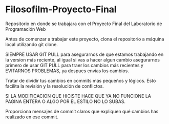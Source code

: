 # Filosofilm-Proyecto-Final

Repositorio en donde se trabajara con el Proyecto Final del Laboratorio de Programación Web

Antes de comenzar a trabajar este proyecto, clona el repositorio a máquina local utilizando git clone.

SIEMPRE USAR GIT PULL para asegurarnos de que estamos trabajando en la version más reciente, al igual si vas a hacer algun cambio asegurarnos primero de usar GIT PULL para traer los cambios más recientes y EVITARNOS PROBLEMAS, ya despues envias los cambios.

Tratar de dividir tus cambios en commits más pequeños y lógicos. Esto facilita la revisión y la resolución de conflictos.

SI LA MODIFICACION QUE HICISTE HACE QUE YA NO FUNCIONE LA PAGINA ENTERA O ALGO POR EL ESTILO NO LO SUBAS.

Proporciona mensajes de commit claros que expliquen qué cambios has realizado en ese commit.

